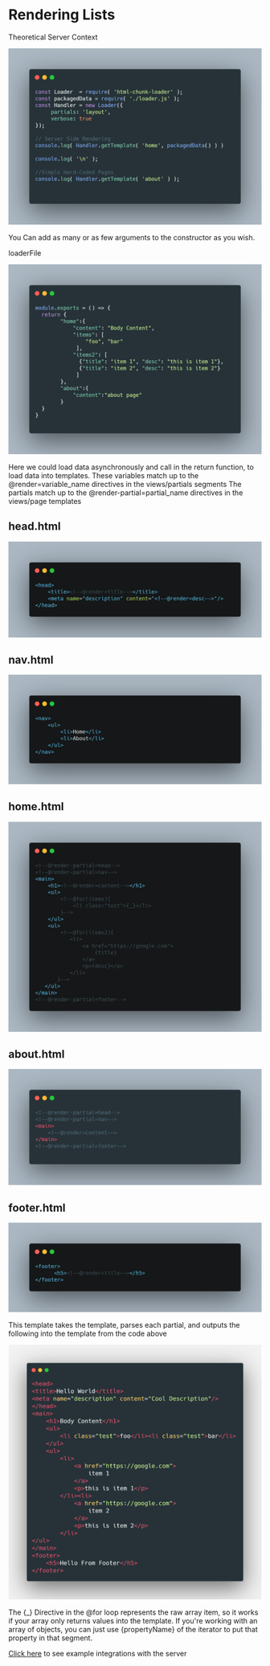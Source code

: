 # Rendering Lists

Theoretical Server Context

![](img/example/example1.png)

You Can add as many or as few arguments to the constructor as you wish.

loaderFile

![](img/example/loaderFile.png)

Here we could load data asynchronously and call in the return function, to load data into templates. These variables match up to the @render=variable_name directives in the views/partials segments
The partials match up to the @render-partial=partial_name directives in the views/page templates

## head.html

![](img/example/head_html.png)

## nav.html

![](img/example/nav_html.png)
    
## home.html

![](img/example/home_html.png)

## about.html
![](img/example/about_html2.png)

## footer.html

![](img/example/footer_html.png)

This template takes the template, parses each partial, and outputs the following into the template from the code above

![](img/example/home_html_render.png)

The {_} Directive in the @for loop represents the raw array item, so it works if your array only returns values into the template. If you're working with an array of objects, you can just use {propertyName} of the iterator to put that property in that segment. 


[Click here](https://github.com/abschill/html-chunk-loader/tree/master/examples) to see example integrations with the server